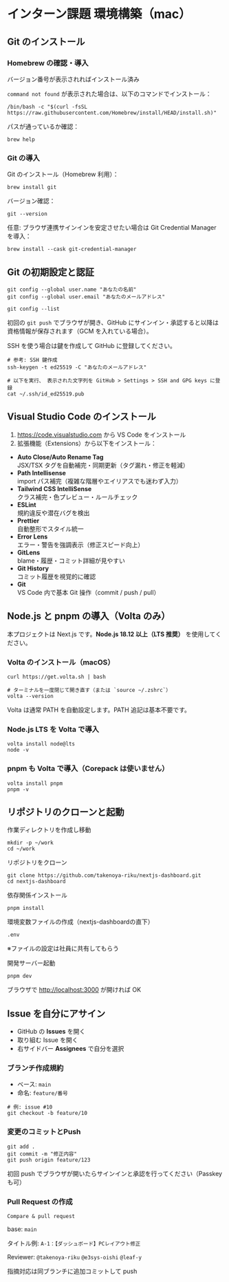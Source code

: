 # インターン課題 環境構築（mac）

## **Git のインストール**

### **Homebrew の確認・導入**

バージョン番号が表示されればインストール済み

`command not found` が表示された場合は、以下のコマンドでインストール：

```console
/bin/bash -c "$(curl -fsSL https://raw.githubusercontent.com/Homebrew/install/HEAD/install.sh)"
```

パスが通っているか確認：

```console
brew help
```

### **Git の導入**

Git のインストール（Homebrew 利用）：

```console
brew install git
```

バージョン確認：

```console
git --version
```

任意: ブラウザ連携サインインを安定させたい場合は Git Credential Manager を導入：

```console
brew install --cask git-credential-manager
```

## **Git の初期設定と認証**

```console
git config --global user.name "あなたの名前"
git config --global user.email "あなたのメールアドレス"

git config --list
```

初回の `git push` でブラウザが開き、GitHub にサインイン・承認すると以降は資格情報が保存されます（GCM を入れている場合）。

SSH を使う場合は鍵を作成して GitHub に登録してください。

```console
# 参考: SSH 鍵作成
ssh-keygen -t ed25519 -C "あなたのメールアドレス"

# 以下を実行、 表示された文字列を GitHub > Settings > SSH and GPG keys に登録
cat ~/.ssh/id_ed25519.pub 
```

## **Visual Studio Code のインストール**

1. <https://code.visualstudio.com> から VS Code をインストール
2. 拡張機能（Extensions）から以下をインストール：

- **Auto Close/Auto Rename Tag**  
  JSX/TSX タグを自動補完・同期更新（タグ漏れ・修正を軽減）
- **Path Intellisense**  
  import パス補完（複雑な階層やエイリアスでも迷わず入力）
- **Tailwind CSS IntelliSense**  
  クラス補完・色プレビュー・ルールチェック
- **ESLint**  
  規約違反や潜在バグを検出
- **Prettier**  
  自動整形でスタイル統一
- **Error Lens**  
  エラー・警告を強調表示（修正スピード向上）
- **GitLens**  
  blame・履歴・コミット詳細が見やすい
- **Git History**  
  コミット履歴を視覚的に確認
- **Git**  
  VS Code 内で基本 Git 操作（commit / push / pull）

## **Node.js と pnpm の導入（Volta のみ）**

本プロジェクトは Next.js です。**Node.js 18.12 以上（LTS 推奨）** を使用してください。

### **Volta のインストール（macOS）**

```console
curl https://get.volta.sh | bash

# ターミナルを一度閉じて開き直す（または `source ~/.zshrc`）
volta --version
```

Volta は通常 PATH を自動設定します。PATH 追記は基本不要です。

### **Node.js LTS を Volta で導入**

```console
volta install node@lts
node -v
```

### **pnpm も Volta で導入（Corepack は使いません）**

```console
volta install pnpm
pnpm -v
```

## **リポジトリのクローンと起動**

作業ディレクトリを作成し移動

```console
mkdir -p ~/work
cd ~/work
```

リポジトリをクローン

```console
git clone https://github.com/takenoya-riku/nextjs-dashboard.git
cd nextjs-dashboard
```

依存関係インストール

```console
pnpm install
```

環境変数ファイルの作成（nextjs-dashboardの直下）

```console
.env
```

※ファイルの設定は社員に共有してもらう

開発サーバー起動

```console
pnpm dev
```

ブラウザで <http://localhost:3000> が開ければ OK

## **Issue を自分にアサイン**

- GitHub の **Issues** を開く
- 取り組む Issue を開く
- 右サイドバー **Assignees** で自分を選択

### **ブランチ作成規約**

- ベース: `main`
- 命名: `feature/番号`

```console
# 例: issue #10
git checkout -b feature/10
```

### **変更のコミットとPush**

```console
git add .
git commit -m "修正内容"
git push origin feature/123
```

初回 push でブラウザが開いたらサインインと承認を行ってください（Passkey も可）

### **Pull Request の作成**

```console
Compare & pull request
```

base: `main`

タイトル例: `A-1：【ダッシュボード】PCレイアウト修正`

Reviewer: `@takenoya-riku` `@e3sys-oishi` `@leaf-y`

指摘対応は同ブランチに追加コミットして push
